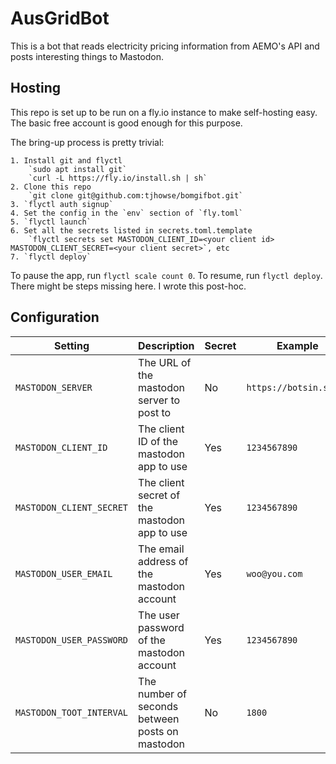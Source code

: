# AusGridBot

This is a bot that reads electricity pricing information from AEMO's API
and posts interesting things to Mastodon.

## Hosting

This repo is set up to be run on a fly.io instance to make self-hosting easy. The basic free account is good enough for this purpose.

The bring-up process is pretty trivial:

    1. Install git and flyctl
        `sudo apt install git`
        `curl -L https://fly.io/install.sh | sh`
    2. Clone this repo
        `git clone git@github.com:tjhowse/bomgifbot.git`
    3. `flyctl auth signup`
    4. Set the config in the `env` section of `fly.toml`
    5. `flyctl launch`
    6. Set all the secrets listed in secrets.toml.template
        `flyctl secrets set MASTODON_CLIENT_ID=<your client id> MASTODON_CLIENT_SECRET=<your client secret>`, etc
    7. `flyctl deploy`

To pause the app, run `flyctl scale count 0`. To resume, run `flyctl deploy`. There might be steps missing here. I wrote this post-hoc.

## Configuration

| Setting | Description | Secret | Example | Default |
| --- | --- | --- | --- | --- |
| `MASTODON_SERVER` | The URL of the mastodon server to post to | No | `https://botsin.space` | N/A |
| `MASTODON_CLIENT_ID` | The client ID of the mastodon app to use | Yes | `1234567890` | N/A |
| `MASTODON_CLIENT_SECRET` | The client secret of the mastodon app to use | Yes | `1234567890` | N/A |
| `MASTODON_USER_EMAIL` | The email address of the mastodon account | Yes | `woo@you.com` | N/A |
| `MASTODON_USER_PASSWORD` | The user password of the mastodon account | Yes | `1234567890` | N/A |
| `MASTODON_TOOT_INTERVAL` | The number of seconds between posts on mastodon | No | `1800` | N/A |